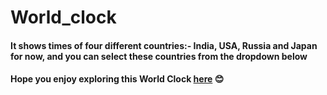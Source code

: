 # World_clock
#### It shows times of four different countries:- India, USA, Russia and Japan for now, and you can select these countries from the dropdown below
#### Hope you enjoy exploring this World Clock [here](https://subhajit100.github.io/World_clock/) :blush:
